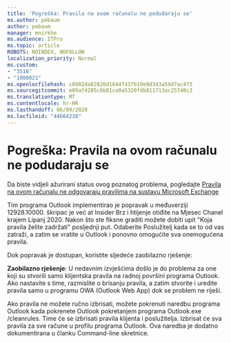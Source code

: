 ```yaml
---
title: 'Pogreška: Pravila na ovom računalu ne podudaraju se'
ms.author: pebaum
author: pebaum
manager: mnirkhe
ms.audience: ITPro
ms.topic: article
ROBOTS: NOINDEX, NOFOLLOW
localization_priority: Normal
ms.custom:
- "3518"
- "1800021"
ms.openlocfilehash: c0982da82826d1644f437b19e0d343a59d7ac473
ms.sourcegitcommit: e09af4285c6b81ca0a5320fdb811713ac25748c3
ms.translationtype: MT
ms.contentlocale: hr-HR
ms.lasthandoff: 06/09/2020
ms.locfileid: "44664238"
---
```

# <a name="error-the-rules-on-this-computer-do-not-match"></a>Pogreška: Pravila na ovom računalu ne podudaraju se

Da biste vidjeli ažurirani status ovog poznatog problema, pogledajte [Pravila na ovom računalu ne odgovaraju pravilima na sustavu Microsoft Exchange](https://support.office.com/article/d032e037-b224-429e-b325-633afde9b5f0)

Tim programa Outlook implementirao je popravak u međuverziji 12928.10000. škripac je već at Insider Brz i htijenje otiđite na Mjesec Chanel krajem Lipanj 2020. Nakon što ste fiksne graditi možete dobiti upit "Koja pravila želite zadržati" posljednji put. Odaberite Poslužitelj kada se to od vas zatraži, a zatim se vratite u Outlook i ponovno omogućite sva onemogućena pravila.

Dok popravak je dostupan, koristite sljedeće zaobilazno rješenje:

**Zaobilazno rješenje**: U nedavnim izvješćima došlo je do problema za one koji su stvorili samo klijentska pravila na radnoj površini programa Outlook. Ako nastavite s time, razmislite o brisanju pravila, a zatim stvorite i uredite pravila samo u programu OWA (Outlook Web App) dok se problem ne riješi.

Ako pravila ne možete ručno izbrisati, možete pokrenuti naredbu programa Outlook kada pokrenete Outlook pokretanjem programa Outlook.exe /cleanrules. Time će se izbrisati pravila klijenta i poslužitelja. Izbrisat će sva pravila za sve račune u profilu programa Outlook. Ova naredba je dodatno dokumentirana u članku Command-line skretnice.

